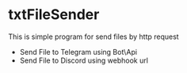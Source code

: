 # txtFileSender

This is simple program for send files by http request

* Send File to Telegram using Bot\Api
* Send File to Discord using webhook url
